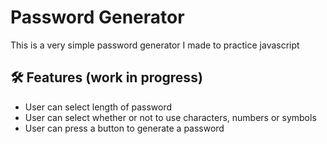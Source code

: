 # Password Generator

This is a very simple password generator I made to practice javascript

## 🛠️ Features (work in progress)
- User can select length of password
- User can select whether or not to use characters, numbers or symbols
- User can press a button to generate a password
